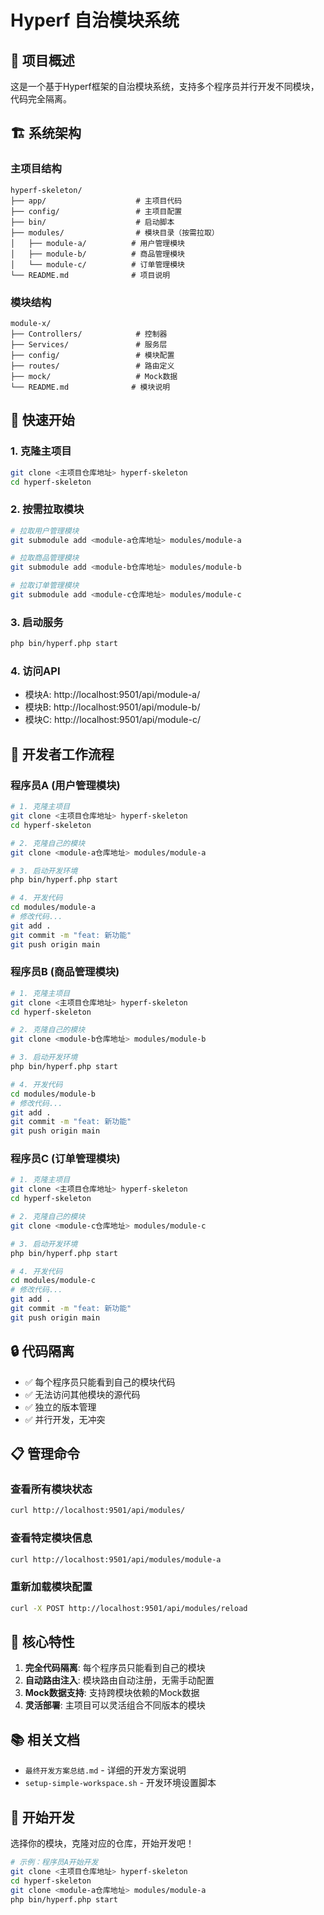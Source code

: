 # Hyperf 自治模块系统

## 🎯 项目概述

这是一个基于Hyperf框架的自治模块系统，支持多个程序员并行开发不同模块，代码完全隔离。

## 🏗️ 系统架构

### 主项目结构
```
hyperf-skeleton/
├── app/                    # 主项目代码
├── config/                 # 主项目配置
├── bin/                    # 启动脚本
├── modules/                # 模块目录（按需拉取）
│   ├── module-a/          # 用户管理模块
│   ├── module-b/          # 商品管理模块
│   └── module-c/          # 订单管理模块
└── README.md              # 项目说明
```

### 模块结构
```
module-x/
├── Controllers/            # 控制器
├── Services/               # 服务层
├── config/                 # 模块配置
├── routes/                 # 路由定义
├── mock/                   # Mock数据
└── README.md              # 模块说明
```

## 🚀 快速开始

### 1. 克隆主项目
```bash
git clone <主项目仓库地址> hyperf-skeleton
cd hyperf-skeleton
```

### 2. 按需拉取模块
```bash
# 拉取用户管理模块
git submodule add <module-a仓库地址> modules/module-a

# 拉取商品管理模块
git submodule add <module-b仓库地址> modules/module-b

# 拉取订单管理模块
git submodule add <module-c仓库地址> modules/module-c
```

### 3. 启动服务
```bash
php bin/hyperf.php start
```

### 4. 访问API
- 模块A: http://localhost:9501/api/module-a/
- 模块B: http://localhost:9501/api/module-b/
- 模块C: http://localhost:9501/api/module-c/

## 👥 开发者工作流程

### 程序员A (用户管理模块)
```bash
# 1. 克隆主项目
git clone <主项目仓库地址> hyperf-skeleton
cd hyperf-skeleton

# 2. 克隆自己的模块
git clone <module-a仓库地址> modules/module-a

# 3. 启动开发环境
php bin/hyperf.php start

# 4. 开发代码
cd modules/module-a
# 修改代码...
git add .
git commit -m "feat: 新功能"
git push origin main
```

### 程序员B (商品管理模块)
```bash
# 1. 克隆主项目
git clone <主项目仓库地址> hyperf-skeleton
cd hyperf-skeleton

# 2. 克隆自己的模块
git clone <module-b仓库地址> modules/module-b

# 3. 启动开发环境
php bin/hyperf.php start

# 4. 开发代码
cd modules/module-b
# 修改代码...
git add .
git commit -m "feat: 新功能"
git push origin main
```

### 程序员C (订单管理模块)
```bash
# 1. 克隆主项目
git clone <主项目仓库地址> hyperf-skeleton
cd hyperf-skeleton

# 2. 克隆自己的模块
git clone <module-c仓库地址> modules/module-c

# 3. 启动开发环境
php bin/hyperf.php start

# 4. 开发代码
cd modules/module-c
# 修改代码...
git add .
git commit -m "feat: 新功能"
git push origin main
```

## 🔒 代码隔离

- ✅ 每个程序员只能看到自己的模块代码
- ✅ 无法访问其他模块的源代码
- ✅ 独立的版本管理
- ✅ 并行开发，无冲突

## 📋 管理命令

### 查看所有模块状态
```bash
curl http://localhost:9501/api/modules/
```

### 查看特定模块信息
```bash
curl http://localhost:9501/api/modules/module-a
```

### 重新加载模块配置
```bash
curl -X POST http://localhost:9501/api/modules/reload
```

## 🎯 核心特性

1. **完全代码隔离**: 每个程序员只能看到自己的模块
2. **自动路由注入**: 模块路由自动注册，无需手动配置
3. **Mock数据支持**: 支持跨模块依赖的Mock数据
4. **灵活部署**: 主项目可以灵活组合不同版本的模块

## 📚 相关文档

- `最终开发方案总结.md` - 详细的开发方案说明
- `setup-simple-workspace.sh` - 开发环境设置脚本

## 🎉 开始开发

选择你的模块，克隆对应的仓库，开始开发吧！

```bash
# 示例：程序员A开始开发
git clone <主项目仓库地址> hyperf-skeleton
cd hyperf-skeleton
git clone <module-a仓库地址> modules/module-a
php bin/hyperf.php start
```